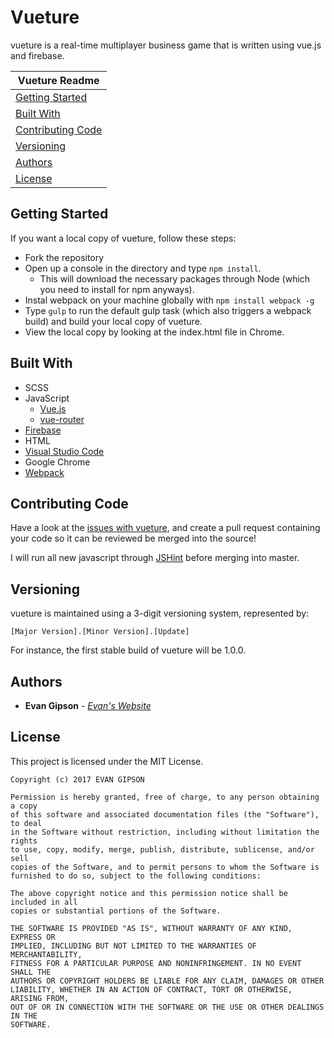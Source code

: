 # Vueture
vueture is a real-time multiplayer business game that is written using vue.js and firebase.

| Vueture Readme |
|---|
| [Getting Started](#getting-started) |
| [Built With](#built-with) |
| [Contributing Code](#contributing-code)  |
| [Versioning](#versioning) |
| [Authors](#authors)  |
| [License](#license) |

## Getting Started
If you want a local copy of vueture, follow these steps:
- Fork the repository
- Open up a console in the directory and type ```npm install```.
  - This will download the necessary packages through Node (which you need to install for npm anyways).
- Instal webpack on your machine globally with ```npm install webpack -g```
- Type ```gulp``` to run the default gulp task (which also triggers a webpack build) and build your local copy of vueture.
- View the local copy by looking at the index.html file in Chrome.

## Built With
* SCSS
* JavaScript
  * [Vue.js](https://vuejs.org/)
  * [vue-router](https://router.vuejs.org/en/essentials/getting-started.html)
* [Firebase](https://firebase.google.com/)
* HTML
* [Visual Studio Code](https://code.visualstudio.com/)
* Google Chrome
* [Webpack](https://webpack.github.io/)

## Contributing Code
Have a look at the [issues with vueture](https://github.com/evangipson/vueture/issues), and create a pull request containing your code so it can be reviewed be merged into the source!

I will run all new javascript through [JSHint](http://jshint.com/) before merging into master.

## Versioning
vueture is maintained using a 3-digit versioning system, represented by:
```
[Major Version].[Minor Version].[Update]
```
For instance, the first stable build of vueture will be 1.0.0.

## Authors
* **Evan Gipson** - *[Evan's Website](https://evangipson.com/)*

## License
This project is licensed under the MIT License.
```
Copyright (c) 2017 EVAN GIPSON

Permission is hereby granted, free of charge, to any person obtaining a copy
of this software and associated documentation files (the "Software"), to deal
in the Software without restriction, including without limitation the rights
to use, copy, modify, merge, publish, distribute, sublicense, and/or sell
copies of the Software, and to permit persons to whom the Software is
furnished to do so, subject to the following conditions:

The above copyright notice and this permission notice shall be included in all
copies or substantial portions of the Software.

THE SOFTWARE IS PROVIDED "AS IS", WITHOUT WARRANTY OF ANY KIND, EXPRESS OR
IMPLIED, INCLUDING BUT NOT LIMITED TO THE WARRANTIES OF MERCHANTABILITY,
FITNESS FOR A PARTICULAR PURPOSE AND NONINFRINGEMENT. IN NO EVENT SHALL THE
AUTHORS OR COPYRIGHT HOLDERS BE LIABLE FOR ANY CLAIM, DAMAGES OR OTHER
LIABILITY, WHETHER IN AN ACTION OF CONTRACT, TORT OR OTHERWISE, ARISING FROM,
OUT OF OR IN CONNECTION WITH THE SOFTWARE OR THE USE OR OTHER DEALINGS IN THE
SOFTWARE.
```